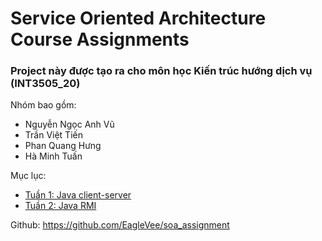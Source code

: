 # Service Oriented Architecture Course Assignments

### Project này được tạo ra cho môn học Kiến trúc hướng dịch vụ (INT3505_20)

Nhóm bao gồm:
- Nguyễn Ngọc Anh Vũ
- Trần Việt Tiến
- Phan Quang Hưng
- Hà Minh Tuấn

Mục lục:

- [Tuần 1: Java client-server](src/week1)
- [Tuần 2: Java RMI](src/week2_rmi)

Github: https://github.com/EagleVee/soa_assignment